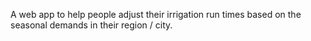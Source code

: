 A web app to help people adjust their irrigation run times based on the seasonal demands in their region / city. 
